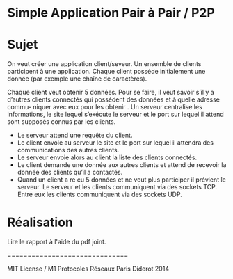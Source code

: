 Simple Application Pair à Pair / P2P
==============================


# Sujet

On veut créer une application client/seveur.
Un ensemble de clients participent à une application. Chaque client posséde initialement une donnée (par exemple une chaîne de caractères).

Chaque client veut obtenir 5 données. Pour se faire, il veut savoir s’il y a d’autres clients connectés qui possédent des données et à quelle adresse commu- niquer avec eux pour les obtenir
.
Un serveur centralise les informations, le site lequel s’exécute le serveur et le port sur lequel il attend sont supposés connus par les clients.
* Le serveur attend une requête du client.
* Le client envoie au serveur le site et le port sur lequel il attendra des
communications des autres clients.
* Le serveur envoie alors au client la liste des clients connectés.
* Le client demande une donnée aux autres clients et attend de recevoir la
donnée des clients qu’il a contactés.
* Quand un client a re cu 5 données et ne veut plus participer il prévient le
serveur.
Le serveur et les clients communiquent via des sockets TCP. Entre eux les clients communiquent via des sockets UDP.

# Réalisation 

Lire le rapport à l'aide du pdf joint.

==============================

MIT License /  M1 Protocoles Réseaux Paris Diderot 2014 
